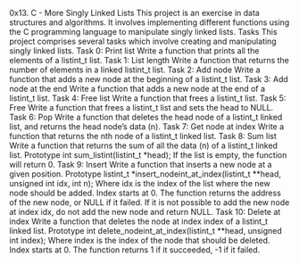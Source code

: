 0x13. C - More Singly Linked Lists
This project is an exercise in data structures and algorithms. It involves implementing different functions using the C programming language to manipulate singly linked lists.
Tasks
This project comprises several tasks which involve creating and manipulating singly linked lists.
Task 0: Print list
Write a function that prints all the elements of a listint_t list.
Task 1: List length
Write a function that returns the number of elements in a linked listint_t list.
Task 2: Add node
Write a function that adds a new node at the beginning of a listint_t list.
Task 3: Add node at the end
Write a function that adds a new node at the end of a listint_t list.
Task 4: Free list
Write a function that frees a listint_t list.
Task 5: Free
Write a function that frees a listint_t list and sets the head to NULL.
Task 6: Pop
Write a function that deletes the head node of a listint_t linked list, and returns the head node’s data (n).
Task 7: Get node at index
Write a function that returns the nth node of a listint_t linked list.
Task 8: Sum list
Write a function that returns the sum of all the data (n) of a listint_t linked list.
Prototype
int sum_listint(listint_t *head);
If the list is empty, the function will return 0.
Task 9: Insert
Write a function that inserts a new node at a given position.
Prototype
listint_t *insert_nodeint_at_index(listint_t **head, unsigned int idx, int n);
Where idx is the index of the list where the new node should be added. Index starts at 0. The function returns the address of the new node, or NULL if it failed. If it is not possible to add the new node at index idx, do not add the new node and return NULL.
Task 10: Delete at index
Write a function that deletes the node at index index of a listint_t linked list.
Prototype
int delete_nodeint_at_index(listint_t **head, unsigned int index);
Where index is the index of the node that should be deleted. Index starts at 0. The function returns 1 if it succeeded, -1 if it failed.



